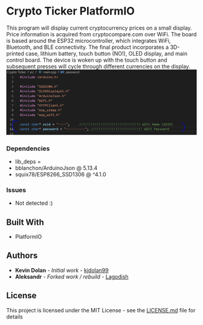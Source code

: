 # Crypto Ticker PlatformIO

This program will display current cryptocurrency prices on a small display. Price information is acquired from cryptocompare.com over WiFi. The board is based around the ESP32 microcontroller, which integrates WiFi, Bluetooth, and BLE connectivity. The final product incorporates a 3D-printed case, lithium battery, touch button (NO!), OLED display, and main control board. The device is woken up with the touch button and subsequent presses will cycle through different currencies on the display.
![WiFi](/image.png)


### Dependencies 

* lib_deps =
*    bblanchon/ArduinoJson @  5.13.4
*    squix78/ESP8266_SSD1306 @ ^4.1.0

### Issues

* Not detected :)

## Built With

* PlatformIO

## Authors

* **Kevin Dolan** - *Initial work* - [kjdolan99](https://github.com/kjdolan99)
* **Aleksandr** - *Forked work / rebuild* - [Lagodish](https://github.com/lagodish)

## License

This project is licensed under the MIT License - see the [LICENSE.md](/LICENSE) file for details
